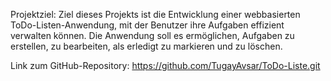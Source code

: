 Projektziel:
Ziel dieses Projekts ist die Entwicklung einer webbasierten ToDo-Listen-Anwendung, mit der Benutzer ihre Aufgaben effizient verwalten können. Die Anwendung soll es ermöglichen, Aufgaben zu erstellen, zu bearbeiten, als erledigt zu markieren und zu löschen.

Link zum GitHub-Repository: https://github.com/TugayAvsar/ToDo-Liste.git


